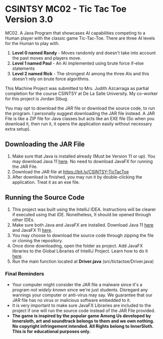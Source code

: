 # CSINTSY MC02 - Tic Tac Toe Version 3.0
MC02. A Java Program that showcases AI capabilities competing to a Human player with the classic game Tic-Tac-Toe. There are three AI levels for the Human to play with.
1. **Level 0 named Randy** - Moves randomly and doesn't take into account the past moves and players move.
2. **Level 1 named Paul** - An AI implemented using brute force if-else statements
3. **Level 2 named Rick** - The strongest AI among the three AIs and this doesn't rely on brute force algorithms.

This Machine Project was submitted to Mrs. Judith Azcarraga as partial completion for the course CSINTSY at De La Salle University. My co-worker for this project is Jordan Sibug.

You may opt to download the JAR file or download the source code, to run the program. I personally suggest downloading the JAR file instead. A JAR File is like a ZIP file for Java classes but acts like an EXE file (So when you download it, then run it, it opens the application easily without necessary extra setup).

## Downloading the JAR File
1. Make sure that Java is installed already (Must be Version 11 or up). You may download Java 11 [here](https://www.oracle.com/ph/java/technologies/javase-jdk11-downloads.html). No need to download JavaFX for running the JAR File.
3. Download the JAR file at https://bit.ly/CSINTSY-TicTacToe
4. After download is finished, you may run it by double-clicking the application. Treat it as an exe file.

## Running the Source Code
1. This project was built using the IntelliJ IDEA. Instructions will be clearer if executed using that IDE. Nonetheless, It should be opened through other IDEs.
2. Make sure both Java and JavaFX are installed. Download Java 11 [here](https://www.oracle.com/ph/java/technologies/javase-jdk11-downloads.html) and JavaFX 11 [here](https://gluonhq.com/products/javafx/).
3. You may choose to download the source code through zipping the file or cloning the repository.
4. Once done downloading, open the folder as project. Add JavaFX libraries to the Global Libraries of IntelliJ Project. Learn how to do it [here](https://youtu.be/WtOgoomDewo).
5. Run the main function located at **Driver.java** (src/tictactoe/Driver.java)

### Final Reminders
* Your computer might consider the JAR file a malware since it's a program *not widely known* since we're just students. Disregard any warnings your computer or anti-virus may say. We guarantee that our JAR file has no virus or malicious software embedded to it.
* It is very important to make sure JavaFX Libraries are included to the project if one will run the source code instead of the JAR File provided.
* **The game is inspired by the popular game Among Us developed by Innersloth, art and soundtrack belongs to them and we own nothing. No copyright infringement intended. All Rights belong to InnerSloth. This is for educational purposes only.**
